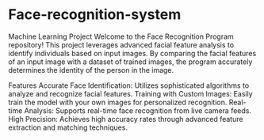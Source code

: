 # Face-recognition-system
Machine Learning Project
Welcome to the Face Recognition Program repository! This project leverages advanced facial feature analysis to identify individuals based on input images. By comparing the facial features of an input image with a dataset of trained images, the program accurately determines the identity of the person in the image.

Features
Accurate Face Identification: Utilizes sophisticated algorithms to analyze and recognize facial features.
Training with Custom Images: Easily train the model with your own images for personalized recognition.
Real-time Analysis: Supports real-time face recognition from live camera feeds.
High Precision: Achieves high accuracy rates through advanced feature extraction and matching techniques.
